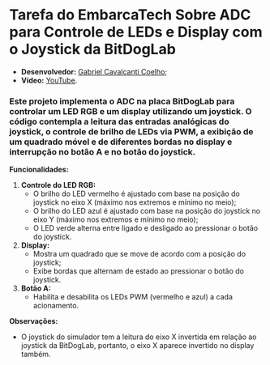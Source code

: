# Tarefa do EmbarcaTech Sobre ADC para Controle de LEDs e Display com  o Joystick da BitDogLab
  - **Desenvolvedor:** <ins>Gabriel Cavalcanti Coelho</ins>;
  - **Vídeo:** [YouTube](https://youtu.be/U_vIdAi9dh8).

### Este projeto implementa o ADC na placa BitDogLab para controlar um LED RGB e um display utilizando um joystick. O código contempla a leitura das entradas analógicas do joystick, o controle de brilho de LEDs via PWM, a exibição de um quadrado móvel e de diferentes bordas no display e interrupção no botão A e no botão do joystick.

**Funcionalidades:**
  1. **Controle do LED RGB:**
     - O brilho do LED vermelho é ajustado com base na posição do joystick no eixo X (máximo nos extremos e mínimo no meio);
     - O brilho do LED azul é ajustado com base na posição do joystick no eixo Y (máximo nos extremos e mínimo no meio);
     - O LED verde alterna entre ligado e desligado ao pressionar o botão do joystick.
  2. **Display:**
     - Mostra um quadrado que se move de acordo com a posição do joystick;
     - Exibe bordas que alternam de estado ao pressionar o botão do joystick.
  3. **Botão A:**
     - Habilita e desabilita os LEDs PWM (vermelho e azul) a cada acionamento.

**Observações:**
  - O joystick do simulador tem a leitura do eixo X invertida em relação ao joystick da BitDogLab, portanto, o eixo X aparece invertido no display também.
